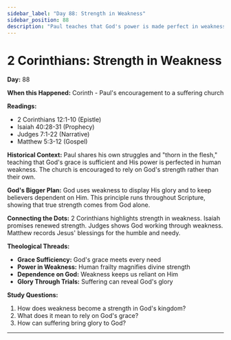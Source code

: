 ```yaml
---
sidebar_label: "Day 88: Strength in Weakness"
sidebar_position: 88
description: "Paul teaches that God's power is made perfect in weakness."
---
```


# 2 Corinthians: Strength in Weakness

**Day:** 88

**When this Happened:** Corinth - Paul's encouragement to a suffering church

**Readings:**
- 2 Corinthians 12:1-10 (Epistle)
- Isaiah 40:28-31 (Prophecy)
- Judges 7:1-22 (Narrative)
- Matthew 5:3-12 (Gospel)

**Historical Context:** Paul shares his own struggles and "thorn in the flesh," teaching that God's grace is sufficient and His power is perfected in human weakness. The church is encouraged to rely on God's strength rather than their own.

**God's Bigger Plan:** God uses weakness to display His glory and to keep believers dependent on Him. This principle runs throughout Scripture, showing that true strength comes from God alone.

**Connecting the Dots:** 2 Corinthians highlights strength in weakness. Isaiah promises renewed strength. Judges shows God working through weakness. Matthew records Jesus' blessings for the humble and needy.

****Theological Threads:****
- **Grace Sufficiency:** God's grace meets every need
- **Power in Weakness:** Human frailty magnifies divine strength
- **Dependence on God:** Weakness keeps us reliant on Him
- **Glory Through Trials:** Suffering can reveal God's glory

**Study Questions:**
1. How does weakness become a strength in God's kingdom?
2. What does it mean to rely on God's grace?
3. How can suffering bring glory to God?

---